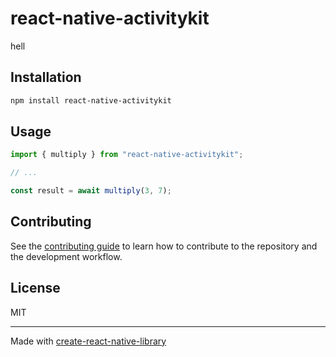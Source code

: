 # react-native-activitykit
hell
## Installation

```sh
npm install react-native-activitykit
```

## Usage

```js
import { multiply } from "react-native-activitykit";

// ...

const result = await multiply(3, 7);
```

## Contributing

See the [contributing guide](CONTRIBUTING.md) to learn how to contribute to the repository and the development workflow.

## License

MIT

---

Made with [create-react-native-library](https://github.com/callstack/react-native-builder-bob)
